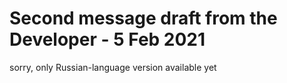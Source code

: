 # Second message draft from the Developer - 5 Feb 2021

sorry, only Russian-language version available yet